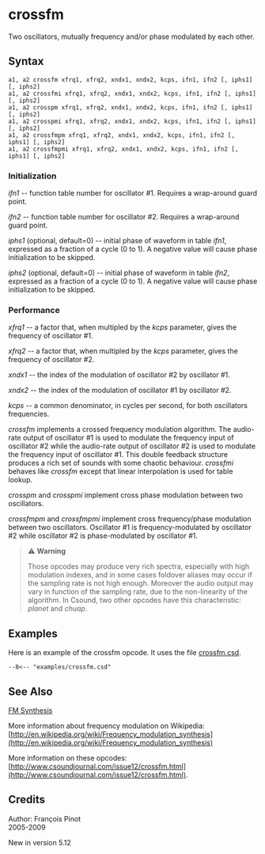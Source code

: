 <!--
id:crossfm
category:Signal Generators:FM Synthesis
-->
# crossfm

Two oscillators, mutually frequency and/or phase modulated by each other.

## Syntax
``` csound-orc
a1, a2 crossfm xfrq1, xfrq2, xndx1, xndx2, kcps, ifn1, ifn2 [, iphs1] [, iphs2]
a1, a2 crossfmi xfrq1, xfrq2, xndx1, xndx2, kcps, ifn1, ifn2 [, iphs1] [, iphs2]
a1, a2 crosspm xfrq1, xfrq2, xndx1, xndx2, kcps, ifn1, ifn2 [, iphs1] [, iphs2]
a1, a2 crosspmi xfrq1, xfrq2, xndx1, xndx2, kcps, ifn1, ifn2 [, iphs1] [, iphs2]
a1, a2 crossfmpm xfrq1, xfrq2, xndx1, xndx2, kcps, ifn1, ifn2 [, iphs1] [, iphs2]
a1, a2 crossfmpmi xfrq1, xfrq2, xndx1, xndx2, kcps, ifn1, ifn2 [, iphs1] [, iphs2]
```

### Initialization

_ifn1_ -- function table number for oscillator #1. Requires a wrap-around guard point.

_ifn2_ -- function table number for oscillator #2. Requires a wrap-around guard point.

_iphs1_ (optional, default=0) -- initial phase of waveform in table _ifn1_, expressed as a fraction of a cycle (0 to 1). A negative value will cause phase initialization to be skipped.

_iphs2_ (optional, default=0) -- initial phase of waveform in table _ifn2_, expressed as a fraction of a cycle (0 to 1). A negative value will cause phase initialization to be skipped.

### Performance

_xfrq1_ -- a factor that, when multipled by the _kcps_ parameter, gives the frequency of oscillator #1.

_xfrq2_ -- a factor that, when multipled by the _kcps_ parameter, gives the frequency of oscillator #2.

_xndx1_ -- the index of the modulation of oscillator #2 by oscillator #1.

_xndx2_ -- the index of the modulation of oscillator #1 by oscillator #2.

_kcps_ -- a common denominator, in cycles per second, for both oscillators frequencies.

_crossfm_ implements a crossed frequency modulation algorithm. The audio-rate output of oscillator #1 is used to modulate the frequency input of oscillator #2 while the audio-rate output of oscillator #2 is used to modulate the frequency input of oscillator #1. This double feedback structure produces a rich set of sounds with some chaotic behaviour. _crossfmi_ behaves like _crossfm_ except that linear interpolation is used for table lookup.

_crosspm_ and _crosspmi_ implement cross phase modulation between two oscillators.

_crossfmpm_ and _crossfmpmi_ implement cross frequency/phase modulation between two oscillators. Oscillator #1 is frequency-modulated by oscillator #2 while oscillator #2 is phase-modulated by oscillator #1.

> :warning: **Warning**
>
> Those opcodes may produce very rich spectra, especially with high modulation indexes, and in some cases foldover aliases may occur if the sampling rate is not high enough. Moreover the audio output may vary in function of the sampling rate, due to the non-linearity of the algorithm. In Csound, two other opcodes have this characteristic: _planet_ and _chuap_.

## Examples

Here is an example of the crossfm opcode. It uses the file
[crossfm.csd](../../examples/crossfm.csd).

``` csound-orc title="Example of the crossfm opcode." linenums="1"
--8<-- "examples/crossfm.csd"
```

## See Also

[FM Synthesis](../../siggen/fmsynth)

More information about frequency modulation on Wikipedia: [http://en.wikipedia.org/wiki/Frequency_modulation_synthesis](http://en.wikipedia.org/wiki/Frequency_modulation_synthesis)

More information on these opcodes: [http://www.csoundjournal.com/issue12/crossfm.html](http://www.csoundjournal.com/issue12/crossfm.html).

## Credits

Author: François Pinot<br>
2005-2009<br>

New in version 5.12
